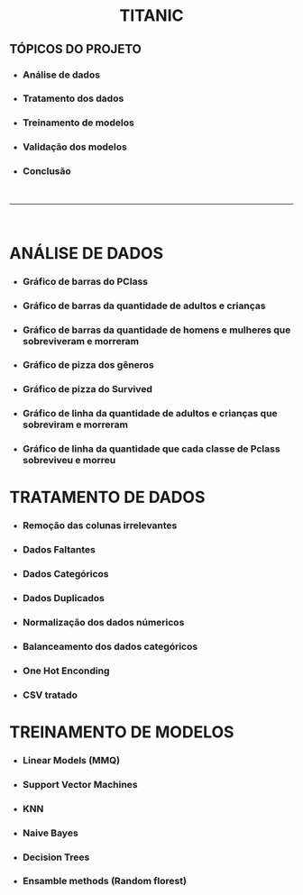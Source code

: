 <h1 style="text-align:center">
    <b>TITANIC</b>
</h1>

## **TÓPICOS DO PROJETO**
- ### Análise de dados 
- ### Tratamento dos dados
- ### Treinamento de modelos
- ### Validação dos modelos
- ### Conclusão

<br>

<hr>

<br>

# **ANÁLISE DE DADOS**

- ### Gráfico de barras do PClass
- ### Gráfico de barras da quantidade de adultos e crianças
- ### Gráfico de barras da quantidade de homens e mulheres que sobreviveram e morreram
- ### Gráfico de pizza dos gêneros
- ### Gráfico de pizza do Survived
- ### Gráfico de linha da quantidade de adultos e crianças que sobreviram e morreram
- ### Gráfico de linha da quantidade que cada classe de Pclass sobreviveu e morreu

# **TRATAMENTO DE DADOS**
- ### Remoção das colunas irrelevantes
- ### Dados Faltantes
- ### Dados Categóricos
- ### Dados Duplicados
- ### Normalização dos dados númericos
- ### Balanceamento dos dados categóricos
- ### One Hot Enconding
- ### CSV tratado

# **TREINAMENTO DE MODELOS**
- ### Linear Models (MMQ)
- ### Support Vector Machines
- ### KNN
- ### Naive Bayes
- ### Decision Trees
- ### Ensamble methods (Random florest)